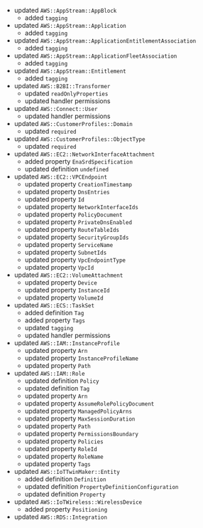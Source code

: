 - updated `AWS::AppStream::AppBlock`
  - added `tagging`
- updated `AWS::AppStream::Application`
  - added `tagging`
- updated `AWS::AppStream::ApplicationEntitlementAssociation`
  - added `tagging`
- updated `AWS::AppStream::ApplicationFleetAssociation`
  - added `tagging`
- updated `AWS::AppStream::Entitlement`
  - added `tagging`
- updated `AWS::B2BI::Transformer`
  - updated `readOnlyProperties`
  - updated handler permissions
- updated `AWS::Connect::User`
  - updated handler permissions
- updated `AWS::CustomerProfiles::Domain`
  - updated `required`
- updated `AWS::CustomerProfiles::ObjectType`
  - updated `required`
- updated `AWS::EC2::NetworkInterfaceAttachment`
  - added property `EnaSrdSpecification`
  - updated definition `undefined`
- updated `AWS::EC2::VPCEndpoint`
  - updated property `CreationTimestamp`
  - updated property `DnsEntries`
  - updated property `Id`
  - updated property `NetworkInterfaceIds`
  - updated property `PolicyDocument`
  - updated property `PrivateDnsEnabled`
  - updated property `RouteTableIds`
  - updated property `SecurityGroupIds`
  - updated property `ServiceName`
  - updated property `SubnetIds`
  - updated property `VpcEndpointType`
  - updated property `VpcId`
- updated `AWS::EC2::VolumeAttachment`
  - updated property `Device`
  - updated property `InstanceId`
  - updated property `VolumeId`
- updated `AWS::ECS::TaskSet`
  - added definition `Tag`
  - added property `Tags`
  - updated `tagging`
  - updated handler permissions
- updated `AWS::IAM::InstanceProfile`
  - updated property `Arn`
  - updated property `InstanceProfileName`
  - updated property `Path`
- updated `AWS::IAM::Role`
  - updated definition `Policy`
  - updated definition `Tag`
  - updated property `Arn`
  - updated property `AssumeRolePolicyDocument`
  - updated property `ManagedPolicyArns`
  - updated property `MaxSessionDuration`
  - updated property `Path`
  - updated property `PermissionsBoundary`
  - updated property `Policies`
  - updated property `RoleId`
  - updated property `RoleName`
  - updated property `Tags`
- updated `AWS::IoTTwinMaker::Entity`
  - added definition `Definition`
  - updated definition `PropertyDefinitionConfiguration`
  - updated definition `Property`
- updated `AWS::IoTWireless::WirelessDevice`
  - added property `Positioning`
- updated `AWS::RDS::Integration`

